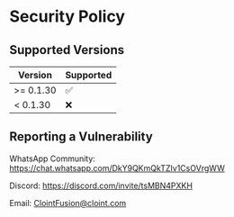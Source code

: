 # Security Policy

## Supported Versions

| Version | Supported          |
| ------- | ------------------ |
| >= 0.1.30   | :white_check_mark: |
| < 0.1.30   | :x:                |

## Reporting a Vulnerability

WhatsApp Community: https://chat.whatsapp.com/DkY9QKmQkTZIv1CsOVrgWW

Discord: https://discord.com/invite/tsMBN4PXKH

Email: ClointFusion@cloint.com

